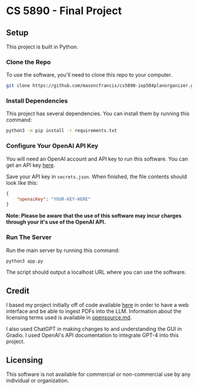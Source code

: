 # CS 5890 - Final Project

## Setup

This project is built in Python. 

### Clone the Repo

To use the software, you'll need to clone this repo to your computer. 

```bash
git clone https://github.com/masoncfrancis/cs5890-iep504planorganizer.git
```

### Install Dependencies

This project has several dependencies. You can install them by running this command:

```bash
python3 -m pip install -r requirements.txt
```

### Configure Your OpenAI API Key

You will need an OpenAI account and API key to run this software. You can get an API key [here](https://platform.openai.com/api-keys).

Save your API key in `secrets.json`. When finished, the file contents should look like this:

```json
{
    "openaiKey": "YOUR-KEY-HERE"
}
```

**Note: Please be aware that the use of this software may incur charges through your it's use of the OpenAI API.**

### Run The Server

Run the main server by running this command:

```bash
python3 app.py
```

The script should output a localhost URL where you can use the software. 


## Credit

I based my project initially off of code available [here](https://github.com/sunilkumardash9/Pdf-GPT) in 
order to have a web interface and be able to ingest PDFs into the LLM. Information about the licensing
terms used is available in [opensource.md](opensource.md).

I also used ChatGPT in making changes to and understanding the GUI in Gradio. I used OpenAI's API documentation
to integrate GPT-4 into this project. 

## Licensing

This software is not available for commercial or non-commercial use by any individual or organization. 
